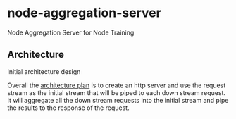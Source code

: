 node-aggregation-server
=======================

Node Aggregation Server for Node Training

## Architecture

Initial architecture design

Overall the [architecture plan](doc/architecture.jpg) is to create an http server and use the request stream as the initial stream that will be piped to each down stream request.  It will aggregate all the down stream requests into the initial stream and pipe the results to the response of the request.
